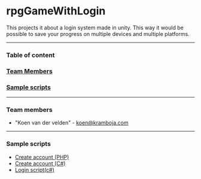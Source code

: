 # rpgGameWithLogin

This projects it about a login system made in unity. This way it would be possible to save your progress on multiple devices and multiple platforms.

---

### <a name="scripts"></a> Table of content

### [Team Members](#team-members)
### [Sample scripts](#scripts)

---

### <a name="team-members"></a> Team members
* "Koen van der velden" - <koen@kramboja.com>

---

### <a name="scripts"></a> Sample scripts
* [Create account (PHP)](https://github.com/Kramboja/rpgGameWithLogin/blob/master/PHP/CreateAccount.php)
* [Create account (C#)](https://github.com/Kramboja/rpgGameWithLogin/blob/master/Assets/_Scripts/CreateAccount.cs)
* [Login script(c#)](https://github.com/Kramboja/rpgGameWithLogin/blob/master/Assets/_Scripts/LoginScript.cs)
